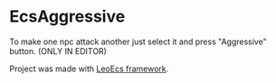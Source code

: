 # EcsAggressive

To make one npc attack another just select it and press "Aggressive" button. (ONLY IN EDITOR)

Project was made with [LeoEcs framework](https://github.com/Leopotam/ecs).
